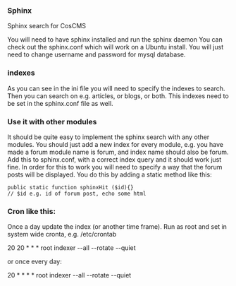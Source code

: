 ### Sphinx

Sphinx search for CosCMS

You will need to have sphinx installed and run the sphinx daemon
You can check out the sphinx.conf which will work on a Ubuntu install. 
You will just need to change username and password for mysql database. 

### indexes

As you can see in the ini file you will need to specify the indexes to search. 
Then you can search on e.g. articles, or blogs, or both. This indexes need to
be set in the sphinx.conf file as well.  

### Use it with other modules

It should be quite easy to implement the sphinx search with any other modules. 
You should just add a new index for every module, e.g. you have made a forum
module name is forum, and index name should also be forum. Add this to 
sphinx.conf, with a correct index query and it should work just fine. In order
for this to work you will need to specify a way that the forum posts will be
displayed. You do this by adding a static method like this: 

    public static function sphinxHit ($id){} 
    // $id e.g. id of forum post, echo some html

### Cron like this: 

Once a day update the index (or another time frame). Run as root and set
in system wide cronta, e.g. /etc/crontab

20 20 * * * root  indexer --all --rotate --quiet

or once every day: 

20 * * * * root indexer --all --rotate --quiet